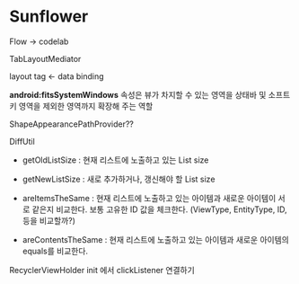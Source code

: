 


# Sunflower


Flow -> codelab 

TabLayoutMediator  

layout tag <- data binding  


**android:fitsSystemWindows** 속성은 뷰가 차지할 수 있는 영역을
상태바 및 소프트키 영역을 제외한 영역까지 확장해 주는 역할


ShapeAppearancePathProvider??


DiffUtil
-   getOldListSize : 현재 리스트에 노출하고 있는 List size
-   getNewListSize : 새로 추가하거나, 갱신해야 할 List size
-   areItemsTheSame : 현재 리스트에 노출하고 있는 아이템과 새로운 아이템이 서로 같은지 비교한다. 보통 고유한 ID 값을 체크한다.
(ViewType, EntityType, ID, 등을 비교할까?)

-   areContentsTheSame : 현재 리스트에 노출하고 있는 아이템과 새로운 아이템의 equals를 비교한다.


RecyclerViewHolder init 에서 clickListener 연결하기
<!--stackedit_data:
eyJoaXN0b3J5IjpbMTMwMzQ4ODU4MV19
-->